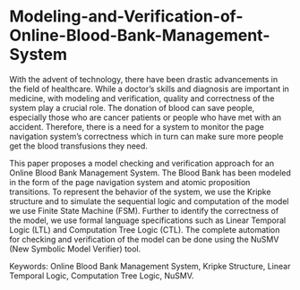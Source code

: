 # Modeling-and-Verification-of-Online-Blood-Bank-Management-System

With the advent of technology, there have been drastic advancements in the field of healthcare. While a doctor’s skills and diagnosis are important in medicine, with modeling and verification, quality and correctness of the system play a crucial role. The donation of blood can save people, especially those who are cancer patients or people who have met with an accident. Therefore, there is a need for a system to monitor the page navigation system’s correctness which in turn can make sure more people get the blood transfusions they need.

This paper proposes a model checking and verification approach for an Online Blood Bank Management System. The Blood Bank has been modeled in the form of the page navigation system and atomic proposition transitions. To represent the behavior of the system, we use the Kripke structure and to simulate the sequential logic and computation of the model we use Finite State Machine (FSM). Further to identify the correctness of the model, we use formal language specifications such as Linear Temporal Logic (LTL) and Computation Tree Logic (CTL). The complete automation for checking and verification of the model can be done using the NuSMV (New Symbolic Model Verifier) tool.

Keywords: Online Blood Bank Management System, Kripke Structure, Linear Temporal Logic, Computation Tree Logic, NuSMV.
